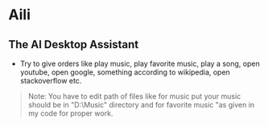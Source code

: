 # Aili
## The AI Desktop Assistant

- Try to give orders like play music, play favorite music, play a song, open youtube, open google, something according to wikipedia, open stackoverflow etc.
>Note:  You have to edit path of files like for music put your music should be in "D:\\Music" directory and for favorite music "as given in my code for proper work.
